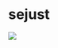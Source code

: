 # sejust

![](https://github-readme-stats.vercel.app/api?username=sejust&show_icons=true&theme=radical)
